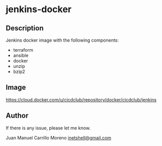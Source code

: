# jenkins-docker

## Description
Jenkins docker image with the following components:
* terraform
* ansible
* docker
* unzip
* bzip2

## Image
https://cloud.docker.com/u/cicdclub/repository/docker/cicdclub/jenkins

## Author
If there is any issue, please let me know.

Juan Manuel Carrillo Moreno <inetshell@gmail.com>